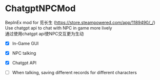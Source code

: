 # ChatgptNPCMod 
BepInEx mod for 觅长生 (https://store.steampowered.com/app/1189490/_/) \
Use chatgpt api to chat with NPC in game more lively \
通过使用chatgpt api使NPC交互更为生动
- [x] In-Game GUI
- [x] NPC talking
- [x] Chatgpt API
- [ ] When talking, saving different records for different characters

